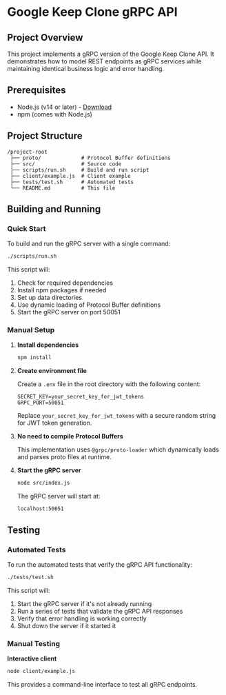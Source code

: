 # Google Keep Clone gRPC API

## Project Overview

This project implements a gRPC version of the Google Keep Clone API. It demonstrates how to model REST endpoints as gRPC services while maintaining identical business logic and error handling.

## Prerequisites

- Node.js (v14 or later) - [Download](https://nodejs.org/)
- npm (comes with Node.js)

## Project Structure

```
/project-root
 ├── proto/             # Protocol Buffer definitions
 ├── src/               # Source code
 ├── scripts/run.sh     # Build and run script
 ├── client/example.js  # Client example
 ├── tests/test.sh      # Automated tests
 └── README.md          # This file
```

## Building and Running

### Quick Start

To build and run the gRPC server with a single command:

```sh
./scripts/run.sh
```

This script will:
1. Check for required dependencies
2. Install npm packages if needed
3. Set up data directories
4. Use dynamic loading of Protocol Buffer definitions
5. Start the gRPC server on port 50051

### Manual Setup

1. **Install dependencies**
   ```sh
   npm install
   ```

2. **Create environment file**
   
   Create a `.env` file in the root directory with the following content:
   ```
   SECRET_KEY=your_secret_key_for_jwt_tokens
   GRPC_PORT=50051
   ```
   
   Replace `your_secret_key_for_jwt_tokens` with a secure random string for JWT token generation.

3. **No need to compile Protocol Buffers**
   
   This implementation uses `@grpc/proto-loader` which dynamically loads and parses proto files at runtime.

4. **Start the gRPC server**
   ```sh
   node src/index.js
   ```

   The gRPC server will start at:
   ```
   localhost:50051
   ```

## Testing

### Automated Tests

To run the automated tests that verify the gRPC API functionality:

```sh
./tests/test.sh
```

This script will:
1. Start the gRPC server if it's not already running
2. Run a series of tests that validate the gRPC API responses
3. Verify that error handling is working correctly
4. Shut down the server if it started it

### Manual Testing

**Interactive client**
```sh
node client/example.js
```

This provides a command-line interface to test all gRPC endpoints.

